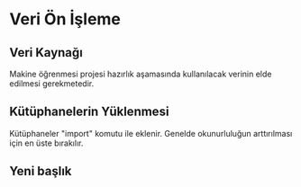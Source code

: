 # Veri Ön İşleme

## Veri Kaynağı
Makine öğrenmesi projesi hazırlık aşamasında kullanılacak verinin elde edilmesi gerekmetedir.

## Kütüphanelerin Yüklenmesi
Kütüphaneler "import" komutu ile eklenir. Genelde okunurluluğun arttırılması için en üste bırakılır.

## Yeni başlık
